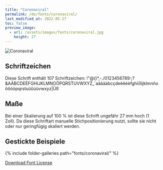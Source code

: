 ```yaml
---
title: "Coronaviral"
permalink: /de/fonts/coronaviral/
last_modified_at: 2022-05-27
toc: false
preview_image:
  - url: /assets/images/fonts/coronaviral.jpg
    height: 27
---
```

![Coronaviral](/assets/images/fonts/coronaviral.jpg)

## Schriftzeichen

Diese Schrift enthält 107 Schriftzeichen:
!"@()*,-./0123456789:;?&AÄBCDEÈFGHIJKLMNOÖPQRSTUVWXYZ\_`aäâáàbcçdeëêéèfghiïîíìjklmnñoöôóòpqrstuüûúùvwxyz|Üß


## Maße

Bei einer Skalierung auf 100 % ist diese Schrift ungefähr 27 mm hoch (1 Zoll).
Da diese Schriftart manuelle Stichpositionierung nutzt, sollte sie nicht oder nur geringfügig skaliert werden.



## Gestickte Beispiele

{% include folder-galleries path="fonts/coronaviral/" %}

[Download Font License](https://github.com/inkstitch/inkstitch/tree/main/fonts/coronaviral/LICENSE)
